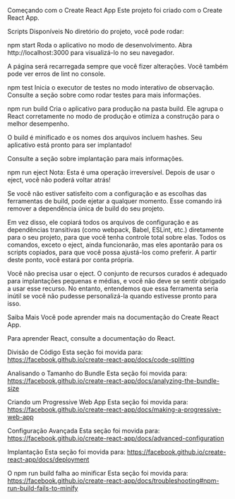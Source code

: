 
Começando com o Create React App
Este projeto foi criado com o Create React App.

Scripts Disponíveis
No diretório do projeto, você pode rodar:

npm start
Roda o aplicativo no modo de desenvolvimento.
Abra http://localhost:3000 para visualizá-lo no seu navegador.

A página será recarregada sempre que você fizer alterações.
Você também pode ver erros de lint no console.

npm test
Inicia o executor de testes no modo interativo de observação.
Consulte a seção sobre como rodar testes para mais informações.

npm run build
Cria o aplicativo para produção na pasta build.
Ele agrupa o React corretamente no modo de produção e otimiza a construção para o melhor desempenho.

O build é minificado e os nomes dos arquivos incluem hashes.
Seu aplicativo está pronto para ser implantado!

Consulte a seção sobre implantação para mais informações.

npm run eject
Nota: Esta é uma operação irreversível. Depois de usar o eject, você não poderá voltar atrás!

Se você não estiver satisfeito com a configuração e as escolhas das ferramentas de build, pode ejetar a qualquer momento. Esse comando irá remover a dependência única de build do seu projeto.

Em vez disso, ele copiará todos os arquivos de configuração e as dependências transitivas (como webpack, Babel, ESLint, etc.) diretamente para o seu projeto, para que você tenha controle total sobre elas. Todos os comandos, exceto o eject, ainda funcionarão, mas eles apontarão para os scripts copiados, para que você possa ajustá-los como preferir. A partir deste ponto, você estará por conta própria.

Você não precisa usar o eject. O conjunto de recursos curados é adequado para implantações pequenas e médias, e você não deve se sentir obrigado a usar esse recurso. No entanto, entendemos que essa ferramenta seria inútil se você não pudesse personalizá-la quando estivesse pronto para isso.

Saiba Mais
Você pode aprender mais na documentação do Create React App.

Para aprender React, consulte a documentação do React.

Divisão de Código
Esta seção foi movida para: https://facebook.github.io/create-react-app/docs/code-splitting

Analisando o Tamanho do Bundle
Esta seção foi movida para: https://facebook.github.io/create-react-app/docs/analyzing-the-bundle-size

Criando um Progressive Web App
Esta seção foi movida para: https://facebook.github.io/create-react-app/docs/making-a-progressive-web-app

Configuração Avançada
Esta seção foi movida para: https://facebook.github.io/create-react-app/docs/advanced-configuration

Implantação
Esta seção foi movida para: https://facebook.github.io/create-react-app/docs/deployment

O npm run build falha ao minificar
Esta seção foi movida para: https://facebook.github.io/create-react-app/docs/troubleshooting#npm-run-build-fails-to-minify
